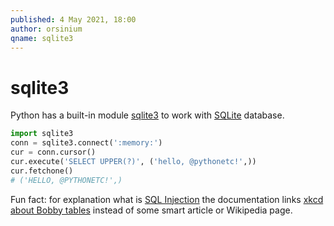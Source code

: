 ```yaml
---
published: 4 May 2021, 18:00
author: orsinium
qname: sqlite3
---
```


# sqlite3

Python has a built-in module [sqlite3](https://docs.python.org/3/library/sqlite3.html) to work with [SQLite](https://sqlite.org/index.html) database.

```python
import sqlite3
conn = sqlite3.connect(':memory:')
cur = conn.cursor()
cur.execute('SELECT UPPER(?)', ('hello, @pythonetc!',))
cur.fetchone()
# ('HELLO, @PYTHONETC!',)
```

Fun fact: for explanation what is [SQL Injection](https://en.wikipedia.org/wiki/SQL_injection) the documentation links [xkcd about Bobby tables](https://xkcd.com/327/) instead of some smart article or Wikipedia page.
